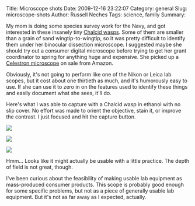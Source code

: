 Title: Microscope shots
Date: 2009-12-16 23:22:07
Category: general
Slug: microscope-shots
Author: Russell Neches
Tags: science, family
Summary: 


My mom is doing some species survey work for the Navy, and got
interested in these insanely tiny [Chalcid
wasps](http://en.wikipedia.org/wiki/Chalcid_wasp). Some of them are
smaller than a grain of sand wingtip-to-wingtip, so it was pretty
difficult to identify them under her binocular dissection microscope. I
suggested maybe she should try out a consumer digital microscope before
trying to get her grant coordinator to spring for anything huge and
expensive. She picked up a [Celestron
microscope](http://www.celestron.com/c3/product.php?CatID=81&ProdID=516)
on sale from Amazon.

Obviously, it's not going to perform like one of the Nikon or Leica lab
scopes, but it cost about one thirtieth as much, and it's humorously
easy to use. If she can use it to zero in on the features used to
identify these things and easily document what she sees, it'll do.

Here's what I was able to capture with a Chalcid wasp in ethanol with no
slip cover. No effort was made to orient the objective, stain it, or
improve the contrast. I just focused and hit the capture button.

![](http://vort.org/media/images/chalcid.jpg)

![](http://vort.org/media/images/chalcid_wing.jpg)

![](http://vort.org/media/images/chalcid_hairs.jpg)

Hmm... Looks like it might actually be usable with a little practice.
The depth of field is not great, though.

I've been curious about the feasibility of making usable lab equipment
as mass-produced consumer products. This scope is probably good enough
for some specific problems, but not as a piece of generally usable lab
equipment. But it's not as far away as I expected, actually.
